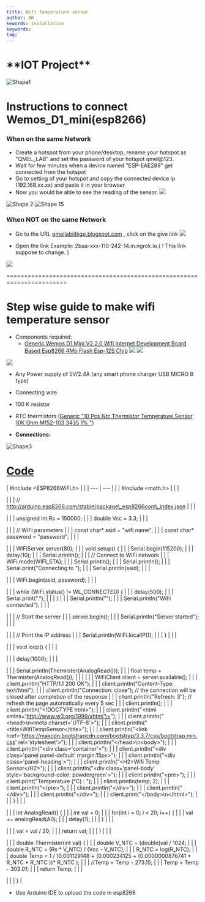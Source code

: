```yaml
---
title: Wifi Temperature sensor
author: AR
kewords: installation
keywords: 
tag: 
---
```

# \*\*IOT Project\*\*

![Shape1](RackMultipart20230304-1-xzajtx_html_3a531d2327f034a5.gif)

# Instructions to connect Wemos\_D1\_mini(esp8266)

### **When on the same Network**

- Create a hotspot from your phone/desktop, rename your hotspot as "QMEL\_LAB" and set the password of your hotspot qmel@123.
- Wait for few minutes when a device named "ESP-EAE289" get connected from the hotspot
- Go to setting of your hotspot and copy the connected device ip (192.168.xx.xx) and paste it in your browser
- Now you would be able to see the reading of the sensor. ![](RackMultipart20230304-1-xzajtx_html_28baef029f462e90.png)

![Shape 2](RackMultipart20230304-1-xzajtx_html_e9218e9c3f673bf9.gif) ![Shape 15](RackMultipart20230304-1-xzajtx_html_5ef6f22f35af36ad.gif)

###


### **When**  **NOT**  **on the same Network**

- Go to the URL [qmellabiitkgp.blogspot.com](http://qmellabiitkgp.blogspot.com/) , click on the give link ![](RackMultipart20230304-1-xzajtx_html_a97b59b830cf8ad9.png)

- Open the link Example: 2baa-xxx-110-242-14.in.ngrok.io.( ! This link suppose to change. )

![](RackMultipart20230304-1-xzajtx_html_9056fdcd0d34677c.png)

=======================================================================

# Step wise guide to make wifi temperature sensor

- Components required:
  - [Generic Wemos D1 Mini V2.2.0 Wifi Internet Development Board Based Esp8266 4Mb Flash Esp-12S Chip](https://www.amazon.in/V2-2-0-Internet-Development-ESP8266-ESP-12S/dp/B077MDHLRC) ![](RackMultipart20230304-1-xzajtx_html_63a17f231c2a4bde.png) ![](RackMultipart20230304-1-xzajtx_html_5c6272586b373cfb.png)

![](RackMultipart20230304-1-xzajtx_html_2e97c62c6575d770.png)

  - Any Power supply of 5V/2.4A (any smart phone charger USB MICRO B type)
  - Connecting wire
  - 100 K resistor
  - RTC thermistors ([Generic "10 Pcs Ntc Thermistor Temperature Sensor 10K Ohm Mf52-103 3435 1% "](https://www.amazon.in/Generic-Thermistor-Temperature-Sensor-Mf52-103/dp/B01M8QX36Q))

- **Connections:**

![Shape3](RackMultipart20230304-1-xzajtx_html_f572113e733ebce.gif)

# [Code](https://github.com/Alok62877/IOT_temp_sensor_-Wifi-/blob/main/code.ino)

| #include \<ESP8266WiFi.h\> |
 |
| --- | --- |
|
 | #include \<math.h\> |
|
 |

 |
|
 | // http://arduino.esp8266.com/stable/package\_esp8266com\_index.json |
|
 |

 |
|
 | unsigned int Rs = 150000; |
|
 | double Vcc = 3.3; |
|
 |

 |
|
 | // WiFi parameters |
|
 | const char\* ssid = "wifi name"; |
|
 | const char\* password = "password"; |
|
 |

 |
|
 | WiFiServer server(80); |
|
 | void setup() { |
|
 | Serial.begin(115200); |
|
 | delay(10); |
|
 | Serial.println(); |
|
 | // Connect to WiFi network |
|
 | WiFi.mode(WIFI\_STA); |
|
 | Serial.println(); |
|
 | Serial.println(); |
|
 | Serial.print("Connecting to "); |
|
 | Serial.println(ssid); |
|
 |

 |
|
 | WiFi.begin(ssid, password); |
|
 |

 |
|
 | while (WiFi.status() != WL\_CONNECTED) { |
|
 | delay(500); |
|
 | Serial.print("."); |
|
 | } |
|
 | Serial.println(""); |
|
 | Serial.println("WiFi connected"); |
|
 |

 |
|
 | // Start the server |
|
 | server.begin(); |
|
 | Serial.println("Server started"); |
|
 |

 |
|
 | // Print the IP address |
|
 | Serial.println(WiFi.localIP()); |
|
 | } |
|
 |

 |
|
 | void loop() { |
|
 |

 |
|
 | delay(1000); |
|
 |

 |
|
 | Serial.println(Thermister(AnalogRead())); |
|
 | float temp = Thermister(AnalogRead()); |
|
 |
 |
|
 | WiFiClient client = server.available(); |
|
 | client.println("HTTP/1.1 200 OK"); |
|
 | client.println("Content-Type: text/html"); |
|
 | client.println("Connection: close"); // the connection will be closed after completion of the response |
|
 | client.println("Refresh: 3"); // refresh the page automatically every 5 sec |
|
 | client.println(); |
|
 | client.println("\<!DOCTYPE html\>"); |
|
 | client.println("\<html xmlns='http://www.w3.org/1999/xhtml'\>"); |
|
 | client.println("\<head\>\n\<meta charset='UTF-8'\>"); |
|
 | client.println("\<title\>WifiTempSensor\</title\>"); |
|
 | client.println("\<link href='https://maxcdn.bootstrapcdn.com/bootstrap/3.3.7/css/bootstrap.min.css' rel='stylesheet'\>"); |
|
 | client.println("\</head\>\n\<body\>"); |
|
 | client.println("\<div class='container'\>"); |
|
 | client.println("\<div class='panel panel-default' margin:15px\>"); |
|
 | client.println("\<div class='panel-heading'\>"); |
|
 | client.println("\<H2\>Wifi Temp Sensor\</H2\>"); |
|
 | client.println("\<div class='panel-body' style='background-color: powdergreen'\>"); |
|
 | client.println("\<pre\>"); |
|
 | client.print("Temperature (°C) : "); |
|
 | client.println(temp, 2); |
|
 | client.println("\</pre\>"); |
|
 | client.println("\</div\>"); |
|
 | client.println("\</div\>"); |
|
 | client.println("\</div\>"); |
|
 | client.print("\</body\>\n\</html\>"); |
|
 | } |
|
 |

 |
|
 | int AnalogRead() { |
|
 | int val = 0; |
|
 | for(int i = 0; i \< 20; i++) { |
|
 | val += analogRead(A0); |
|
 | delay(1); |
|
 | } |
|
 |

 |
|
 | val = val / 20; |
|
 | return val; |
|
 | } |
|
 |

 |
|
 | double Thermister(int val) { |
|
 | double V\_NTC = (double)val / 1024; |
|
 | double R\_NTC = (Rs \* V\_NTC) / (Vcc - V\_NTC); |
|
 | R\_NTC = log(R\_NTC); |
|
 | double Temp = 1 / (0.001129148 + (0.000234125 + (0.0000000876741 \* R\_NTC \* R\_NTC ))\* R\_NTC ); |
|
 | //Temp = Temp - 273.15; |
|
 | Temp = Temp - 303.01; |
|
 | return Temp; |
|
 |

 |
|
 | } |

- Use Arduino IDE to upload the code in esp8266